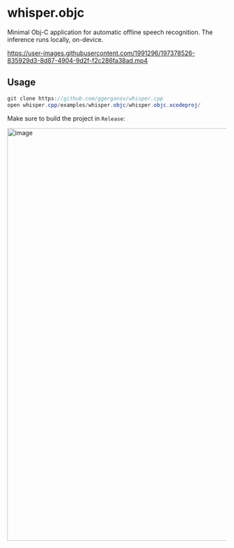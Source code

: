 # whisper.objc

Minimal Obj-C application for automatic offline speech recognition.
The inference runs locally, on-device.

https://user-images.githubusercontent.com/1991296/197378526-835929d3-8d87-4904-9d2f-f2c286fa38ad.mp4

## Usage

```java
git clone https://github.com/ggerganov/whisper.cpp
open whisper.cpp/examples/whisper.objc/whisper.objc.xcodeproj/
```

Make sure to build the project in `Release`:

<img width="947" alt="image" src="https://user-images.githubusercontent.com/1991296/197382607-9e1e6d1b-79fa-496f-9d16-b71dc1535701.png">
